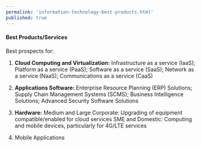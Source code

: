 ```yaml
--- 
permalink: 'information-technology-best-products.html' 
published: true 
---
```

<h4 id="information-technology-best-products">Best Products/Services</h4>

Best prospects for:

1. **Cloud Computing and Virtualization:** Infrastructure as a service (IaaS); Platform as a service (PaaS); Software as a service (SaaS); Network as a service (NaaS); Communications as a service (CaaS)

2. **Applications Software:** Enterprise Resource Planning (ERP) Solutions; Supply Chain Management Systems (SCMS); Business Intelligence Solutions; Advanced Security Software Solutions

3. **Hardware:** Medium and Large Corporate: Upgrading of equipment compatible/enabled for cloud services SME and Domestic: Computing and mobile devices, particularly for 4G/LTE services

4. Mobile Applications

